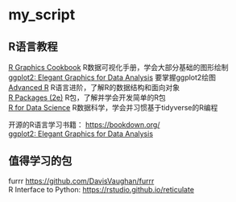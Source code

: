 # my_script

## R语言教程
[R Graphics Cookbook](https://r-graphics.org/) R数据可视化手册，学会大部分基础的图形绘制<br>
[ggplot2: Elegant Graphics for Data Analysis](https://ggplot2-book.org/) 要掌握ggplot2绘图<br>
[Advanced R](https://adv-r.hadley.nz/index.html) R语言进阶，了解R的数据结构和面向对象<br>
[R Packages (2e)](https://r-pkgs.org/) R包，了解并学会开发简单的R包<br>
[R for Data Science](https://r4ds.had.co.nz/index.html) R数据科学，学会并习惯基于tidyverse的R编程<br>

开源的R语言学习书籍： https://bookdown.org/<br>
[ggplot2: Elegant Graphics for Data Analysis](https://ggplot2-book.org/)<br>

## 值得学习的包
furrr https://github.com/DavisVaughan/furrr<br>
R Interface to Python: https://rstudio.github.io/reticulate<br>
